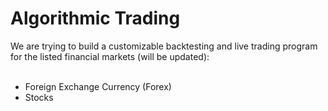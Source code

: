 # Algorithmic Trading
<div>
	We are trying to build a customizable backtesting and live trading program for the listed financial markets (will be updated):</div>
<div>
	&nbsp;</div>
<ul>
<li>Foreign Exchange Currency (Forex)</li>
<li>Stocks</li>
</ul>
